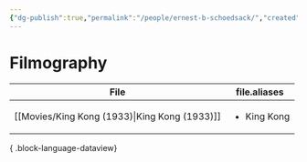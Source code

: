 ```yaml
---
{"dg-publish":true,"permalink":"/people/ernest-b-schoedsack/","created":"2024-06-17","updated":"2024-06-17"}
---
```



# Filmography

| File                                             | file.aliases                |
| ------------------------------------------------ | --------------------------- |
| [[Movies/King Kong (1933)\|King Kong (1933)]] | <ul><li>King Kong</li></ul> |

{ .block-language-dataview}
